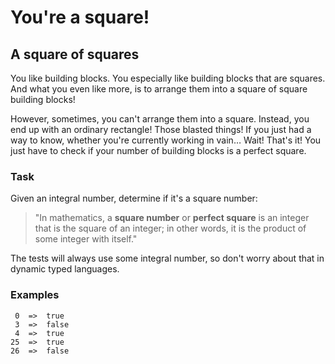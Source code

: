 # You're a square!

## A square of squares

You like building blocks. You especially like building blocks that are squares. And what you even like more, is to arrange them into a square of square building blocks!

However, sometimes, you can't arrange them into a square. Instead, you end up with an ordinary rectangle! Those blasted things! If you just had a way to know, whether you're currently working in vain… Wait! That's it! You just have to check if your number of building blocks is a perfect square.

### Task

Given an integral number, determine if it's a square number:

> "In mathematics, a **square number** or **perfect square**  is an integer that is the square of an integer; in other words, it is the product of some integer with itself."

The tests will always use some integral number, so don't worry about that in dynamic typed languages.

### Examples

``` -1  =>  false
 0  =>  true
 3  =>  false
 4  =>  true
25  =>  true
26  =>  false
```
